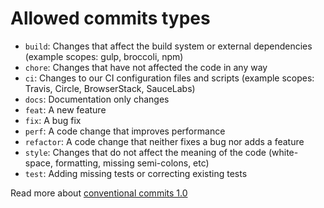 # Allowed commits types

- `build`: Changes that affect the build system or external dependencies (example scopes: gulp, broccoli, npm)
- `chore`: Changes that have not affected the code in any way
- `ci`: Changes to our CI configuration files and scripts (example scopes: Travis, Circle, BrowserStack, SauceLabs)
- `docs`: Documentation only changes
- `feat`: A new feature
- `fix`: A bug fix
- `perf`: A code change that improves performance
- `refactor`: A code change that neither fixes a bug nor adds a feature
- `style`: Changes that do not affect the meaning of the code (white-space, formatting, missing semi-colons, etc)
- `test`: Adding missing tests or correcting existing tests

Read more about [conventional commits 1.0](https://www.conventionalcommits.org/en/v1.0.0/)

